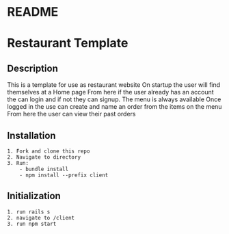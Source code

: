 # README

# Restaurant Template
 
## Description
This is a template for use as restaurant website
On startup the user will find themselves at a Home page
From here if the user already has an account the can login and if not they can signup.
The menu is always available
Once logged in the use can create and name an order from the items on the menu
From here the user can view their past orders 

## Installation
    1. Fork and clone this repo
    2. Navigate to directory
    3. Run:
        - bundle install
        - npm install --prefix client

## Initialization 
    1. run rails s
    2. navigate to /client
    3. run npm start


